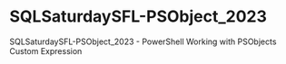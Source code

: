 # SQLSaturdaySFL-PSObject_2023
SQLSaturdaySFL-PSObject_2023 - PowerShell Working with PSObjects Custom Expression
